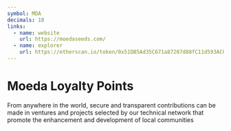 ```yaml
---
symbol: MDA
decimals: 18
links:
  - name: website
    url: https://moedaseeds.com/
  - name: explorer
    url: https://etherscan.io/token/0x51DB5Ad35C671a87207d88fC11d593AC0C8415bd
---
```


# Moeda Loyalty Points

From anywhere in the world, secure and transparent contributions can be made in ventures and projects selected by our technical network that promote the enhancement and development of local communities
